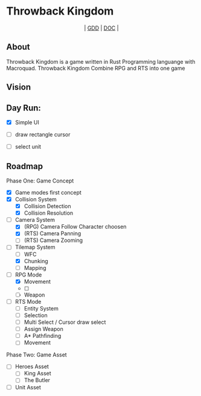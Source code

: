 # Throwback Kingdom

<div align="center">
  |
  <a href="https://github.com/NurHary/Throwback-Kingdom/tree/main/gdd/0-table-of-content.md">GDD</a>
  |
  <a href="https://github.com/NurHary/Throwback-Kingdom/tree/main/gdd/0-table-of-content.md">DOC</a>
  |
</div>

## About
Throwback Kingdom is a game written in Rust Programming languange with Macroquad.
Throwback Kingdom Combine RPG and RTS into one game



## Vision


## Day Run:
- [x] Simple UI
- [ ] draw rectangle cursor
- [ ] select unit


## Roadmap
Phase One: Game Concept
- [x] Game modes first concept
- [x] Collision System
	- [x] Collision Detection
	- [x] Collision Resolution
- [ ] Camera System
	- [x] (RPG) Camera Follow Character choosen
	- [x] (RTS) Camera Panning
	- [ ] (RTS) Camera Zooming
- [ ] Tilemap System
	- [ ] WFC
	- [x] Chunking
	- [ ] Mapping
- [ ] RPG Mode
	- [x] Movement
	- [ ] 
	- [ ] Weapon 
- [ ] RTS Mode
	- [ ] Entity System
	- [ ] Selection
	- [ ] Multi Select / Cursor draw select
	- [ ] Assign Weapon
 	- [ ] A* Pathfinding
	- [ ] Movement

Phase Two:  Game Asset
- [ ] Heroes Asset
	- [ ] King Asset
	- [ ] The Butler
- [ ] Unit Asset
